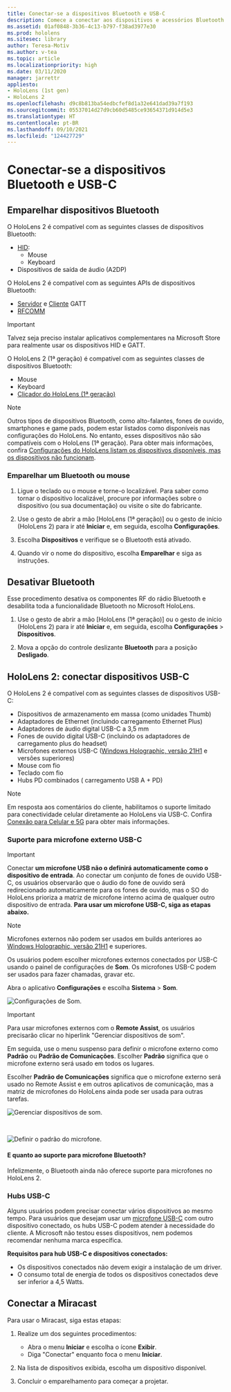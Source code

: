 ```yaml
---
title: Conectar-se a dispositivos Bluetooth e USB-C
description: Comece a conectar aos dispositivos e acessórios Bluetooth e USB C a partir de seus dispositivos de realidade mista HoloLens.
ms.assetid: 01af0848-3b36-4c13-b797-f38ad3977e30
ms.prod: hololens
ms.sitesec: library
author: Teresa-Motiv
ms.author: v-tea
ms.topic: article
ms.localizationpriority: high
ms.date: 03/11/2020
manager: jarrettr
appliesto:
- HoloLens (1st gen)
- HoloLens 2
ms.openlocfilehash: d9c8b813ba54edbcfef8d1a32e641dad39a7f193
ms.sourcegitcommit: 05537014d27d9cb60d5485ce93654371d914d5e3
ms.translationtype: HT
ms.contentlocale: pt-BR
ms.lasthandoff: 09/10/2021
ms.locfileid: "124427729"
---
```

# <a name="connect-to-bluetooth-and-usb-c-devices"></a>Conectar-se a dispositivos Bluetooth e USB-C

## <a name="pair-bluetooth-devices"></a>Emparelhar dispositivos Bluetooth

O HoloLens 2 é compatível com as seguintes classes de dispositivos Bluetooth:

- [HID](/windows-hardware/drivers/hid/):
    - Mouse
    - Keyboard
- Dispositivos de saída de áudio (A2DP)

O HoloLens 2 é compatível com as seguintes APIs de dispositivos Bluetooth:
- [Servidor](/windows/uwp/devices-sensors/gatt-server) e [Cliente](/windows/uwp/devices-sensors/gatt-client) GATT
- [RFCOMM](/windows/uwp/devices-sensors/send-or-receive-files-with-rfcomm)
>[!IMPORTANT]
> Talvez seja preciso instalar aplicativos complementares na Microsoft Store para realmente usar os dispositivos HID e GATT.

O HoloLens 2 (1ª geração) é compatível com as seguintes classes de dispositivos Bluetooth:

- Mouse
- Keyboard
- [Clicador do HoloLens (1ª geração)](hololens1-clicker.md)

> [!NOTE]
> Outros tipos de dispositivos Bluetooth, como alto-falantes, fones de ouvido, smartphones e game pads, podem estar listados como disponíveis nas configurações do HoloLens. No entanto, esses dispositivos não são compatíveis com o HoloLens (1ª geração). Para obter mais informações, confira [Configurações do HoloLens listam os dispositivos disponíveis, mas os dispositivos não funcionam](hololens-troubleshooting.md#devices-listed-as-available-in-settings-dont-work).

### <a name="pair-a-bluetooth-keyboard-or-mouse"></a>Emparelhar um Bluetooth ou mouse

1. Ligue o teclado ou o mouse e torne-o localizável. Para saber como tornar o dispositivo localizável, procure por informações sobre o dispositivo (ou sua documentação) ou visite o site do fabricante.

1. Use o gesto de abrir a mão [HoloLens (1ª geração)] ou o gesto de início (HoloLens 2) para ir até **Iniciar** e, em seguida, escolha **Configurações**.

1. Escolha **Dispositivos** e verifique se o Bluetooth está ativado.  

1. Quando vir o nome do dispositivo, escolha **Emparelhar** e siga as instruções.

## <a name="disable-bluetooth"></a>Desativar Bluetooth

Esse procedimento desativa os componentes RF do rádio Bluetooth e desabilita toda a funcionalidade Bluetooth no Microsoft HoloLens.

1. Use o gesto de abrir a mão [HoloLens (1ª geração)] ou o gesto de início (HoloLens 2) para ir até **Iniciar** e, em seguida, escolha **Configurações** > **Dispositivos**.

1. Mova a opção do controle deslizante **Bluetooth** para a posição **Desligado**.

## <a name="hololens-2-connect-usb-c-devices"></a>HoloLens 2: conectar dispositivos USB-C

O HoloLens 2 é compatível com as seguintes classes de dispositivos USB-C:

- Dispositivos de armazenamento em massa (como unidades Thumb)
- Adaptadores de Ethernet (incluindo carregamento Ethernet Plus)
- Adaptadores de áudio digital USB-C a 3,5 mm
- Fones de ouvido digital USB-C (incluindo os adaptadores de carregamento plus do headset)
- Microfones externos USB-C ([Windows Holographic, versão 21H1](hololens-release-notes.md#windows-holographic-version-21h1) e versões superiores)
- Mouse com fio
- Teclado com fio
- Hubs PD combinados ( carregamento USB A + PD)


> [!NOTE]
> Em resposta aos comentários do cliente, habilitamos o suporte limitado para conectividade celular diretamente ao HoloLens via USB-C. Confira [Conexão para Celular e 5G](hololens-cellular.md) para obter mais informações.

### <a name="usb-c-external-microphone-support"></a>Suporte para microfone externo USB-C

> [!IMPORTANT]
> Conectar **um microfone USB não o definirá automaticamente como o dispositivo de entrada**. Ao conectar um conjunto de fones de ouvido USB-C, os usuários observarão que o áudio do fone de ouvido será redirecionado automaticamente para os fones de ouvido, mas o SO do HoloLens prioriza a matriz de microfone interno acima de qualquer outro dispositivo de entrada. **Para usar um microfone USB-C, siga as etapas abaixo.**

> [!NOTE]
> Microfones externos não podem ser usados em builds anteriores ao [Windows Holographic, versão 21H1](hololens-release-notes.md#windows-holographic-version-21h1) e superiores. 

Os usuários podem escolher microfones externos conectados por USB-C usando o painel de configurações de **Som**. Os microfones USB-C podem ser usados para fazer chamadas, gravar etc.

Abra o aplicativo **Configurações** e escolha **Sistema** > **Som**.

![Configurações de Som.](images/usbc-mic-1.jpg)

> [!IMPORTANT]
> Para usar microfones externos com o **Remote Assist**, os usuários precisarão clicar no hiperlink "Gerenciar dispositivos de som".
>
> Em seguida, use o menu suspenso para definir o microfone externo como **Padrão** ou **Padrão de Comunicações**. Escolher **Padrão** significa que o microfone externo será usado em todos os lugares.
>
> Escolher **Padrão de Comunicações** significa que o microfone externo será usado no Remote Assist e em outros aplicativos de comunicação, mas a matriz de microfones do HoloLens ainda pode ser usada para outras tarefas.

![Gerenciar dispositivos de som.](images/usbc-mic-2.png)

<br>

![Definir o padrão do microfone.](images/usbc-mic-3.jpg)

#### <a name="what-about-bluetooth-microphone-support"></a>E quanto ao suporte para microfone Bluetooth?

Infelizmente, o Bluetooth ainda não oferece suporte para microfones no HoloLens 2.

### <a name="usb-c-hubs"></a>Hubs USB-C

Alguns usuários podem precisar conectar vários dispositivos ao mesmo tempo. Para usuários que desejam usar um [microfone USB-C](#usb-c-external-microphone-support) com outro dispositivo conectado, os hubs USB-C podem atender à necessidade do cliente. A Microsoft não testou esses dispositivos, nem podemos recomendar nenhuma marca específica.

**Requisitos para hub USB-C e dispositivos conectados:**

- Os dispositivos conectados não devem exigir a instalação de um driver.
- O consumo total de energia de todos os dispositivos conectados deve ser inferior a 4,5 Watts.

## <a name="connect-to-miracast"></a>Conectar a Miracast

Para usar o Miracast, siga estas etapas:

1. Realize um dos seguintes procedimentos:  

   - Abra o menu **Iniciar** e escolha o ícone **Exibir**.
   - Diga "Conectar" enquanto foca o menu **Iniciar**.  

1. Na lista de dispositivos exibida, escolha um dispositivo disponível.

1. Concluir o emparelhamento para começar a projetar.
